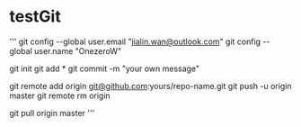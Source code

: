 # testGit
'''
git config --global user.email "jialin.wan@outlook.com"
git config --global user.name "OnezeroW"

git init
git add *
git commit -m "your own message"

git remote add origin git@github.com:yours/repo-name.git
git push -u origin master
git remote rm origin

git pull origin master
'''
